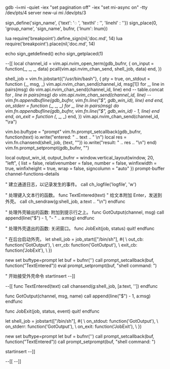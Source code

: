 
gdb -i=mi -quiet -iex "set pagination off" -iex "set mi-async on" -tty /dev/pts/4
server new-ui mi /dev/pts/3

sign_define('sign_name', {'text': '◌ ', 'texthl' : '', 'linehl' : ''})
sign_place(0, 'group_name', 'sign_name', bufnr, {'lnum': lnum})

lua require('breakpoint').define_sign(nil,'doc.md', 14)
lua require('breakpoint').place(nil,'doc.md', 14)

echo sign_getdefined()
echo sign_getplaced(1)













--[[
  local channel_id = vim.api.nvim_open_term(gdb_bufnr, {
    on_input = function(_, _, _, data)
      pcall(vim.api.nvim_chan_send, shell_job, data)
    end,
  })

  shell_job = vim.fn.jobstart({"/usr/bin/bash"}, {
    pty = true,
    on_stdout = function (_, msg, _)
      vim.api.nvim_chan_send(channel_id, msg[1])
      for _, line in pairs(msg) do
        vim.api.nvim_chan_send(channel_id, line)
      end
-- table.concat
      for _, line in pairs(msg) do
        vim.api.nvim_chan_send(channel_id, line)
        --vim.fn.appendbufline(gdb_bufnr, vim.fn.line("$", gdb_win_id), line)
      end
    end,
    on_stderr = function (_, _, _)
      for _, line in pairs(msg) do
        vim.fn.appendbufline(gdb_bufnr, vim.fn.line("$", gdb_win_id) - 1, line)
      end
    end,
    on_exit = function (_, _, _)
    end,
  })
  vim.api.nvim_chan_send(channel_id, "\ra")

  vim.bo.buftype = "prompt"
  vim.fn.prompt_setcallback(gdb_bufnr, function(text)
    io.write("entered: " .. text .. " \n")
    local res = vim.fn.chansend(shell_job, {text, ""})
    io.write("result: " .. res .. "\n")
  end)
  vim.fn.prompt_setprompt(gdb_bufnr, "")

  local output_win_id, output_bufnr = window.vertical_layout(window, 20, "left", {
    list = false,
    relativenumber = false,
    number = false,
    winfixwidth = true,
    winfixheight = true,
    wrap = false,
    signcolumn = "auto"
  })
  prompt-buffer
  channel-functions-details

  " 建立通道日志，以记录发生的事件。
  call ch_logfile('logfile', 'w')

  " 处理键入文本行的函数。
  func TextEntered(text)
    " 给文本附加 Enter，发送到外壳。
    call ch_sendraw(g:shell_job, a:text .. "\n")
  endfunc

  " 处理外壳输出的函数: 附加到提示行之上。
  func GotOutput(channel, msg)
    call append(line("$") - 1, "- " .. a:msg)
  endfunc

  " 处理外壳退出的函数: 关闭窗口。
  func JobExit(job, status)
    quit!
  endfunc

  " 在后台启动外壳。
  let shell_job = job_start(["/bin/sh"], #{
    \ out_cb: function('GotOutput'),
    \ err_cb: function('GotOutput'),
    \ exit_cb: function('JobExit'),
    \ })

  new
  set buftype=prompt
  let buf = bufnr('')
  call prompt_setcallback(buf, function("TextEntered"))
  eval prompt_setprompt(buf, "shell command: ")

  " 开始接受外壳命令
  startinsert
--]]

--[[
  func TextEntered(text)
    call chansend(g:shell_job, [a:text, ''])
  endfunc

  func GotOutput(channel, msg, name)
    call append(line("$") - 1, a:msg)
  endfunc

  func JobExit(job, status, event)
    quit!
  endfunc

  let shell_job = jobstart(["/bin/sh"], #{
    \ on_stdout: function('GotOutput'),
    \ on_stderr: function('GotOutput'),
    \ on_exit: function('JobExit'),
    \ })

  new
  set buftype=prompt
  let buf = bufnr('')
  call prompt_setcallback(buf, function("TextEntered"))
  call prompt_setprompt(buf, "shell command: ")

  startinsert
--]]


--[[
--]]



